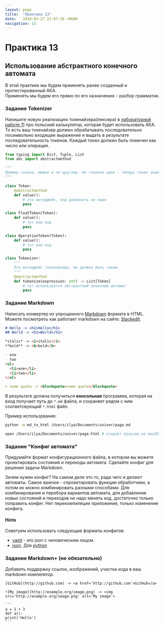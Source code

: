 ```yaml
---
layout: page
title:  "Практика 13"
date:   2018-03-27 21:07:26 +0600
navigation: 13
---
```


# Практика 13

## Использование абстрактного конечного автомата

В этой практике мы будем применять ранее созданный и протестированный АКА.  
Применять мы будем его прямо по его назначению - разбор грамматик.

### Задание Tokenizer

Напишите новую реализацию токенайзера(лексера) в [лабораторной работе 11](practise_11) про польский калькулятор, которая будет использовать АКА. То есть ваш токенайзер должен обрабатывать последовательно посимвольно входящее выражение и выдать в результате последовательность токенов. Каждый токен должен быть помечен как число или операция.

```python
from typing import Dict, Tuple, List
from abc import abstractmethod

"""
Пример токена, можно и по-другому. Но главное одно - теперь токен знает то, что он хранит.
"""

class Token:
	@abstractmethod
	def value():
		# это интерфейс, код добавлять не надо
		pass

class FloatToken(Token):
	def value():
		# тут ваш код
		pass

class OperationToken(Token):
	def value():
		# тут ваш код
		pass

class Tokenizer:
	"""
	Это интерфейс токенайзера, Он должен быть таким.
	"""
	@abstractmethod
	def tokenize(expression: str) -> List[Token]
		# тут используется абстрактный конечный автомат
		pass
```

### Задание Markdown

Написать конвертер из упрощенного [Markdown](https://guides.github.com/features/mastering-markdown/) формата в HTML. Можете посмотреть как работает markdown на сайте: [Stackedit](https://stackedit.io).

```markdown
# Hello -> <h1>Hello</h1>
## World -> <h2>World</h2>

*italic* -> <i>italic</i>
**bold** -> <b>bold</b>

- one
- two
<ul>
  <li>one</li>
  <li>two</li>
</ul>

> some quote -> <blockquote>some quote</blockquote>
```

В результате должна получиться **консольная** программа, которая на вход получает путь до `*.md` файла, и сохраняет рядом с ним соответсвующий `*.html` файл.

Пример использрвания:

```bash
python -m md_to_html /Users/ilya/Documents/univer/page.md

open /Users/ilya/Documents/univer/page.html # откроет браузер на macOS
```

### Задание "Конфиг автомата"

Придумайте формат конфигурационного файла, в котором вы можете проектировать состояния и переходы автомата. Сделайте конфиг для решения задачи Markdown.

Зачем нужен конфиг? На самом деле это то, ради чего и делают автоматы. Самое важное - спроектировать функции обработчики, а потом их можно комбинировать разными способами. Для комбинирования и перебора вариантов автомата, для добавления новых состояний и переходов не надо менять код, достаточно только поправить конфиг. Нет перекомпиляции приложения, только изменение конфига.

#### Hints

Советуем использовать следующие форматы конфигов:

- [yaml](https://pyyaml.org/wiki/PyYAMLDocumentation) - это json с человеческим лицом. 
- [json](https://json.org/). Для [python](https://docs.python.org/3/library/json.html)

### Задание Markdown+ (не обязательно)

Добавить поддержку ссылок, изображений, участка кода в ваш markdown компилятор.


	[GitHub](http://github.com) -> <a href='http://github.com'>GitHub</a>
	
	![My image](http://example.org/image.png) -> <img src='http://example.org/image.png' alt='My image'>
	
	```
	a = 1 + 3
	def a():
	print('Hello')
	```